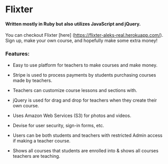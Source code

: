 # Flixter
#### Written mostly in Ruby but also utilizes JavaScript and jQuery.

You can checkout Flixter [here] (https://flixter-aleks-real.herokuapp.com/). Sign up, make your own course, and hopefully make some extra money!

### Features:
* Easy to use platform for teachers to make courses and make money.

* Stripe is used to process payments by students purchasing courses made by teachers.

* Teachers can customize course lessons and sections with.

* jQuery is used for drag and drop for teachers when they create their own course.

* Uses Amazon Web Services (S3) for photos and videos.

* Devise for user security, sign-in forms, etc.

* Users can be both students and teachers with restricted Admin access if making a teacher course.

* Shows all courses that students are enrolled into & shows all courses teachers are teaching.